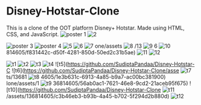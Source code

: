 # Disney-Hotstar-Clone
This is a clone of the OOT platform Disney+ Hotstar.
Made using HTML, CSS, and JavaScript.
![poster 1](https://github.com/SudiptaPandaa/Disney-Hotstar-Clone/assets/136814605/cc8fcf92-8c4e-49a1-85d5-dee864dc9682)
![2](https://github.com/SudiptaPandaa/Disney-Hotstar-Clone/assets/136814605/3b9be8a3-b6d4-4ec1-b450-987cc6f89056)

![poster 3](https://github.com/SudiptaPandaa/Disney-Hotstar-Clone/assets/136814605/dd43e486-c376-4a46-8593-3631d8fbc0a0)
![poster 4](https://github.com/SudiptaPandaa/Disney-Hotstar-Clone/assets/136814605/35f375d8-7da6-4dfa-a6e9-40f12328cb9c)
![5](https://github.com/SudiptaPandaa/Disney-Hotstar-Clone/assets/136814605/2984eb8b-d562-407f-bddf-d8a99cb2bdd2)
![6](https://github.com/SudiptaPandaa/Disney-Hotstar-Clone/assets/136814605/12443c89-0979-4410-b9cc-164f863f5a65)
![7](https://github.com/SudiptaPandaa/Disney-Hotstar-Clone/assets/136814605/59464066-2ea0-49ae-9761-784a8927a633)
one/assets
![8](https://github.com/SudiptaPandaa/Disney-Hotstar-Clone/assets/136814605/fe60b74e-bd8b-4fd4-a278-78879f413c48)
/13
![9](https://github.com/SudiptaPandaa/Disney-Hotstar-Clone/assets/136814605/9d146d2c-fca9-4bbb-b0b1-ea4a5f48e9a0)
6
![10](https://github.com/SudiptaPandaa/Disney-Hotstar-Clone/assets/136814605/8a79f8e9-ca88-40ee-b870-434257593260)
814605/f831442c-d50f-4281-850d-50ed2c31b5ae)
![11](https://github.com/SudiptaPandaa/Disney-Hotstar-Clone/assets/136814605/ced505b8-f75f-43e2-b970-b3b0053b610a)
![12](https://github.com/SudiptaPandaa/Disney-Hotstar-Clone/assets/136814605/bfcc5ec6-b62d-4f7d-bc21-52ba7d1c5a96)

![t1](https://github.com/SudiptaPandaa/Disney-Hotstar-Clone/assets/136814605/b21e1712-1062-42a9-9a73-24373c11a9af)
![t2](https://github.com/SudiptaPandaa/Disney-Hotstar-Clone/assets/136814605/6d992084-e4d0-4222-8bf2-04c5aba2e030)
![t3](https://github.com/SudiptaPandaa/Disney-Hotstar-Clone/assets/136814605/c9b3aab2-c23d-4bae-98ed-028dab005078)
![t4](https://github.com/SudiptaPandaa/Disney-Hotstar-Clone/assets/136814605/12140fe2-eae9-40d9-88ba-1624d02bb7c3)
![t5](https://github.com/SudiptaPandaa/Disney-Hotstar-C
![t6](https://github.com/SudiptaPandaa/Disney-Hotstar-Clone/asse
![t7](https://github.com/SudiptaPandaa/Disney-Hotstar-Clone/assets/136814605/ca29616e-7c5d-4496-8d14-06492efe6d32)
ts/13681
![t8](https://github.com/SudiptaPandaa/Disney-Hotstar-Clone/assets/136814605/7f0dec3d-d65e-4011-bcc3-636c55c9faaa)
4605/1e3b631c-6913-4a85-b9a7-ac00bc381900)
lone/assets/1
![t9](https://github.com/SudiptaPandaa/Disney-Hotstar-Clone/assets/136814605/76d765bc-801b-4e17-8763-0ad275a820b1)
36814605/56ab0ac1-7621-46e8-9cd2-21aceb95f675)
![t10](https://github.com/SudiptaPandaa/Disney-Hotstar-Clone
![t11](https://github.com/SudiptaPandaa/Disney-Hotstar-Clone/assets/136814605/bd24921f-891a-4e64-8f31-30229e53cf62)
/assets/136814605/c3b46eb3-b93b-4a45-b702-5f294d2b880d)
![t12](https://github.com/SudiptaPandaa/Disney-Hotstar-Clone/assets/136814605/8ab3b0a4-1210-4683-bcee-d4a7badd9aae)

